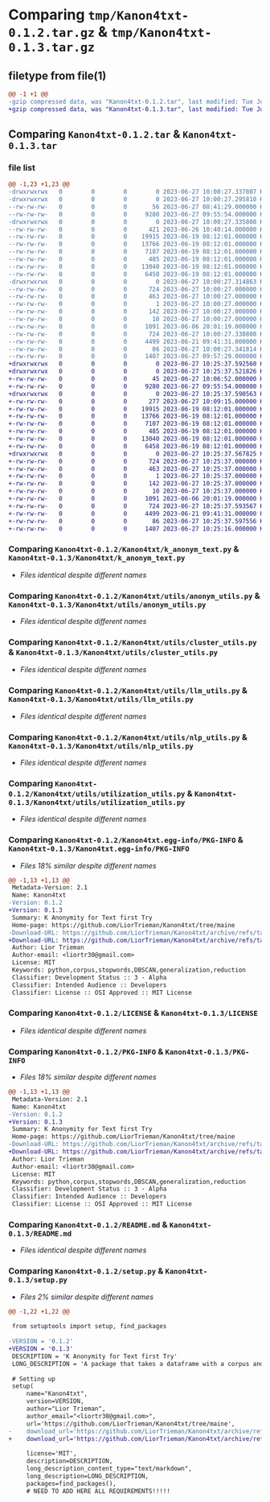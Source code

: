 # Comparing `tmp/Kanon4txt-0.1.2.tar.gz` & `tmp/Kanon4txt-0.1.3.tar.gz`

## filetype from file(1)

```diff
@@ -1 +1 @@
-gzip compressed data, was "Kanon4txt-0.1.2.tar", last modified: Tue Jun 27 10:00:27 2023, max compression
+gzip compressed data, was "Kanon4txt-0.1.3.tar", last modified: Tue Jun 27 10:25:37 2023, max compression
```

## Comparing `Kanon4txt-0.1.2.tar` & `Kanon4txt-0.1.3.tar`

### file list

```diff
@@ -1,23 +1,23 @@
-drwxrwxrwx   0        0        0        0 2023-06-27 10:00:27.337807 Kanon4txt-0.1.2/
-drwxrwxrwx   0        0        0        0 2023-06-27 10:00:27.295810 Kanon4txt-0.1.2/Kanon4txt/
--rw-rw-rw-   0        0        0       56 2023-06-27 08:41:29.000000 Kanon4txt-0.1.2/Kanon4txt/__init__.py
--rw-rw-rw-   0        0        0     9280 2023-06-27 09:55:54.000000 Kanon4txt-0.1.2/Kanon4txt/k_anonym_text.py
-drwxrwxrwx   0        0        0        0 2023-06-27 10:00:27.335808 Kanon4txt-0.1.2/Kanon4txt/utils/
--rw-rw-rw-   0        0        0      421 2023-06-26 10:40:14.000000 Kanon4txt-0.1.2/Kanon4txt/utils/__init__.py
--rw-rw-rw-   0        0        0    19915 2023-06-19 08:12:01.000000 Kanon4txt-0.1.2/Kanon4txt/utils/anonym_utils.py
--rw-rw-rw-   0        0        0    13766 2023-06-19 08:12:01.000000 Kanon4txt-0.1.2/Kanon4txt/utils/cluster_utils.py
--rw-rw-rw-   0        0        0     7107 2023-06-19 08:12:01.000000 Kanon4txt-0.1.2/Kanon4txt/utils/llm_utils.py
--rw-rw-rw-   0        0        0      485 2023-06-19 08:12:01.000000 Kanon4txt-0.1.2/Kanon4txt/utils/models.py
--rw-rw-rw-   0        0        0    13040 2023-06-19 08:12:01.000000 Kanon4txt-0.1.2/Kanon4txt/utils/nlp_utils.py
--rw-rw-rw-   0        0        0     6458 2023-06-19 08:12:01.000000 Kanon4txt-0.1.2/Kanon4txt/utils/utilization_utils.py
-drwxrwxrwx   0        0        0        0 2023-06-27 10:00:27.314863 Kanon4txt-0.1.2/Kanon4txt.egg-info/
--rw-rw-rw-   0        0        0      724 2023-06-27 10:00:27.000000 Kanon4txt-0.1.2/Kanon4txt.egg-info/PKG-INFO
--rw-rw-rw-   0        0        0      463 2023-06-27 10:00:27.000000 Kanon4txt-0.1.2/Kanon4txt.egg-info/SOURCES.txt
--rw-rw-rw-   0        0        0        1 2023-06-27 10:00:27.000000 Kanon4txt-0.1.2/Kanon4txt.egg-info/dependency_links.txt
--rw-rw-rw-   0        0        0      142 2023-06-27 10:00:27.000000 Kanon4txt-0.1.2/Kanon4txt.egg-info/requires.txt
--rw-rw-rw-   0        0        0       10 2023-06-27 10:00:27.000000 Kanon4txt-0.1.2/Kanon4txt.egg-info/top_level.txt
--rw-rw-rw-   0        0        0     1091 2023-06-06 20:01:19.000000 Kanon4txt-0.1.2/LICENSE
--rw-rw-rw-   0        0        0      724 2023-06-27 10:00:27.338808 Kanon4txt-0.1.2/PKG-INFO
--rw-rw-rw-   0        0        0     4499 2023-06-21 09:41:31.000000 Kanon4txt-0.1.2/README.md
--rw-rw-rw-   0        0        0       86 2023-06-27 10:00:27.341814 Kanon4txt-0.1.2/setup.cfg
--rw-rw-rw-   0        0        0     1407 2023-06-27 09:57:29.000000 Kanon4txt-0.1.2/setup.py
+drwxrwxrwx   0        0        0        0 2023-06-27 10:25:37.592560 Kanon4txt-0.1.3/
+drwxrwxrwx   0        0        0        0 2023-06-27 10:25:37.521826 Kanon4txt-0.1.3/Kanon4txt/
+-rw-rw-rw-   0        0        0       45 2023-06-27 10:06:52.000000 Kanon4txt-0.1.3/Kanon4txt/__init__.py
+-rw-rw-rw-   0        0        0     9280 2023-06-27 09:55:54.000000 Kanon4txt-0.1.3/Kanon4txt/k_anonym_text.py
+drwxrwxrwx   0        0        0        0 2023-06-27 10:25:37.590563 Kanon4txt-0.1.3/Kanon4txt/utils/
+-rw-rw-rw-   0        0        0      277 2023-06-27 10:09:15.000000 Kanon4txt-0.1.3/Kanon4txt/utils/__init__.py
+-rw-rw-rw-   0        0        0    19915 2023-06-19 08:12:01.000000 Kanon4txt-0.1.3/Kanon4txt/utils/anonym_utils.py
+-rw-rw-rw-   0        0        0    13766 2023-06-19 08:12:01.000000 Kanon4txt-0.1.3/Kanon4txt/utils/cluster_utils.py
+-rw-rw-rw-   0        0        0     7107 2023-06-19 08:12:01.000000 Kanon4txt-0.1.3/Kanon4txt/utils/llm_utils.py
+-rw-rw-rw-   0        0        0      485 2023-06-19 08:12:01.000000 Kanon4txt-0.1.3/Kanon4txt/utils/models.py
+-rw-rw-rw-   0        0        0    13040 2023-06-19 08:12:01.000000 Kanon4txt-0.1.3/Kanon4txt/utils/nlp_utils.py
+-rw-rw-rw-   0        0        0     6458 2023-06-19 08:12:01.000000 Kanon4txt-0.1.3/Kanon4txt/utils/utilization_utils.py
+drwxrwxrwx   0        0        0        0 2023-06-27 10:25:37.567825 Kanon4txt-0.1.3/Kanon4txt.egg-info/
+-rw-rw-rw-   0        0        0      724 2023-06-27 10:25:37.000000 Kanon4txt-0.1.3/Kanon4txt.egg-info/PKG-INFO
+-rw-rw-rw-   0        0        0      463 2023-06-27 10:25:37.000000 Kanon4txt-0.1.3/Kanon4txt.egg-info/SOURCES.txt
+-rw-rw-rw-   0        0        0        1 2023-06-27 10:25:37.000000 Kanon4txt-0.1.3/Kanon4txt.egg-info/dependency_links.txt
+-rw-rw-rw-   0        0        0      142 2023-06-27 10:25:37.000000 Kanon4txt-0.1.3/Kanon4txt.egg-info/requires.txt
+-rw-rw-rw-   0        0        0       10 2023-06-27 10:25:37.000000 Kanon4txt-0.1.3/Kanon4txt.egg-info/top_level.txt
+-rw-rw-rw-   0        0        0     1091 2023-06-06 20:01:19.000000 Kanon4txt-0.1.3/LICENSE
+-rw-rw-rw-   0        0        0      724 2023-06-27 10:25:37.593567 Kanon4txt-0.1.3/PKG-INFO
+-rw-rw-rw-   0        0        0     4499 2023-06-21 09:41:31.000000 Kanon4txt-0.1.3/README.md
+-rw-rw-rw-   0        0        0       86 2023-06-27 10:25:37.597556 Kanon4txt-0.1.3/setup.cfg
+-rw-rw-rw-   0        0        0     1407 2023-06-27 10:25:16.000000 Kanon4txt-0.1.3/setup.py
```

### Comparing `Kanon4txt-0.1.2/Kanon4txt/k_anonym_text.py` & `Kanon4txt-0.1.3/Kanon4txt/k_anonym_text.py`

 * *Files identical despite different names*

### Comparing `Kanon4txt-0.1.2/Kanon4txt/utils/anonym_utils.py` & `Kanon4txt-0.1.3/Kanon4txt/utils/anonym_utils.py`

 * *Files identical despite different names*

### Comparing `Kanon4txt-0.1.2/Kanon4txt/utils/cluster_utils.py` & `Kanon4txt-0.1.3/Kanon4txt/utils/cluster_utils.py`

 * *Files identical despite different names*

### Comparing `Kanon4txt-0.1.2/Kanon4txt/utils/llm_utils.py` & `Kanon4txt-0.1.3/Kanon4txt/utils/llm_utils.py`

 * *Files identical despite different names*

### Comparing `Kanon4txt-0.1.2/Kanon4txt/utils/nlp_utils.py` & `Kanon4txt-0.1.3/Kanon4txt/utils/nlp_utils.py`

 * *Files identical despite different names*

### Comparing `Kanon4txt-0.1.2/Kanon4txt/utils/utilization_utils.py` & `Kanon4txt-0.1.3/Kanon4txt/utils/utilization_utils.py`

 * *Files identical despite different names*

### Comparing `Kanon4txt-0.1.2/Kanon4txt.egg-info/PKG-INFO` & `Kanon4txt-0.1.3/Kanon4txt.egg-info/PKG-INFO`

 * *Files 18% similar despite different names*

```diff
@@ -1,13 +1,13 @@
 Metadata-Version: 2.1
 Name: Kanon4txt
-Version: 0.1.2
+Version: 0.1.3
 Summary: K Anonymity for Text first Try
 Home-page: https://github.com/LiorTrieman/Kanon4txt/tree/maine
-Download-URL: https://github.com/LiorTrieman/Kanon4txt/archive/refs/tags/0.1.2.tar.gz
+Download-URL: https://github.com/LiorTrieman/Kanon4txt/archive/refs/tags/0.1.3.tar.gz
 Author: Lior Trieman
 Author-email: <liortr30@gmail.com>
 License: MIT
 Keywords: python,corpus,stopwords,DBSCAN,generalization,reduction
 Classifier: Development Status :: 3 - Alpha
 Classifier: Intended Audience :: Developers
 Classifier: License :: OSI Approved :: MIT License
```

### Comparing `Kanon4txt-0.1.2/LICENSE` & `Kanon4txt-0.1.3/LICENSE`

 * *Files identical despite different names*

### Comparing `Kanon4txt-0.1.2/PKG-INFO` & `Kanon4txt-0.1.3/PKG-INFO`

 * *Files 18% similar despite different names*

```diff
@@ -1,13 +1,13 @@
 Metadata-Version: 2.1
 Name: Kanon4txt
-Version: 0.1.2
+Version: 0.1.3
 Summary: K Anonymity for Text first Try
 Home-page: https://github.com/LiorTrieman/Kanon4txt/tree/maine
-Download-URL: https://github.com/LiorTrieman/Kanon4txt/archive/refs/tags/0.1.2.tar.gz
+Download-URL: https://github.com/LiorTrieman/Kanon4txt/archive/refs/tags/0.1.3.tar.gz
 Author: Lior Trieman
 Author-email: <liortr30@gmail.com>
 License: MIT
 Keywords: python,corpus,stopwords,DBSCAN,generalization,reduction
 Classifier: Development Status :: 3 - Alpha
 Classifier: Intended Audience :: Developers
 Classifier: License :: OSI Approved :: MIT License
```

### Comparing `Kanon4txt-0.1.2/README.md` & `Kanon4txt-0.1.3/README.md`

 * *Files identical despite different names*

### Comparing `Kanon4txt-0.1.2/setup.py` & `Kanon4txt-0.1.3/setup.py`

 * *Files 2% similar despite different names*

```diff
@@ -1,22 +1,22 @@
 
 from setuptools import setup, find_packages
 
-VERSION = '0.1.2'
+VERSION = '0.1.3'
 DESCRIPTION = 'K Anonymity for Text first Try'
 LONG_DESCRIPTION = 'A package that takes a dataframe with a corpus and return an anonymized corpus'
 
 # Setting up
 setup(
     name="Kanon4txt",
     version=VERSION,
     author="Lior Trieman",
     author_email="<liortr30@gmail.com>",
     url='https://github.com/LiorTrieman/Kanon4txt/tree/maine',
-    download_url='https://github.com/LiorTrieman/Kanon4txt/archive/refs/tags/0.1.2.tar.gz',  # I explain this later on
+    download_url='https://github.com/LiorTrieman/Kanon4txt/archive/refs/tags/0.1.3.tar.gz',  # I explain this later on
 
     license='MIT',
     description=DESCRIPTION,
     long_description_content_type="text/markdown",
     long_description=LONG_DESCRIPTION,
     packages=find_packages(),
     # NEED TO ADD HERE ALL REQUIREMENTS!!!!!
```

